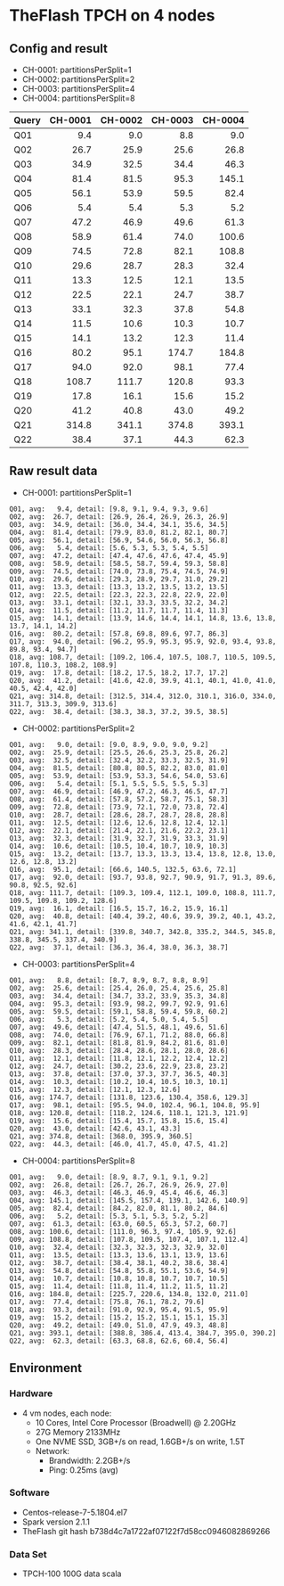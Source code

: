 # TheFlash TPCH on 4 nodes

## Config and result
* CH-0001: partitionsPerSplit=1
* CH-0002: partitionsPerSplit=2
* CH-0003: partitionsPerSplit=4
* CH-0004: partitionsPerSplit=8

| Query | CH-0001 | CH-0002 | CH-0003 | CH-0004 |
| ----- | ------: | ------: | ------: | ------: |
| Q01   |     9.4 |     9.0 |     8.8 |     9.0 |
| Q02   |    26.7 |    25.9 |    25.6 |    26.8 |
| Q03   |    34.9 |    32.5 |    34.4 |    46.3 |
| Q04   |    81.4 |    81.5 |    95.3 |   145.1 |
| Q05   |    56.1 |    53.9 |    59.5 |    82.4 |
| Q06   |     5.4 |     5.4 |     5.3 |     5.2 |
| Q07   |    47.2 |    46.9 |    49.6 |    61.3 |
| Q08   |    58.9 |    61.4 |    74.0 |   100.6 |
| Q09   |    74.5 |    72.8 |    82.1 |   108.8 |
| Q10   |    29.6 |    28.7 |    28.3 |    32.4 |
| Q11   |    13.3 |    12.5 |    12.1 |    13.5 |
| Q12   |    22.5 |    22.1 |    24.7 |    38.7 |
| Q13   |    33.1 |    32.3 |    37.8 |    54.8 |
| Q14   |    11.5 |    10.6 |    10.3 |    10.7 |
| Q15   |    14.1 |    13.2 |    12.3 |    11.4 |
| Q16   |    80.2 |    95.1 |   174.7 |   184.8 |
| Q17   |    94.0 |    92.0 |    98.1 |    77.4 |
| Q18   |   108.7 |   111.7 |   120.8 |    93.3 |
| Q19   |    17.8 |    16.1 |    15.6 |    15.2 |
| Q20   |    41.2 |    40.8 |    43.0 |    49.2 |
| Q21   |   314.8 |   341.1 |   374.8 |   393.1 |
| Q22   |    38.4 |    37.1 |    44.3 |    62.3 |

## Raw result data
* CH-0001: partitionsPerSplit=1
```
Q01, avg:   9.4, detail: [9.8, 9.1, 9.4, 9.3, 9.6]
Q02, avg:  26.7, detail: [26.9, 26.4, 26.9, 26.3, 26.9]
Q03, avg:  34.9, detail: [36.0, 34.4, 34.1, 35.6, 34.5]
Q04, avg:  81.4, detail: [79.9, 83.0, 81.2, 82.1, 80.7]
Q05, avg:  56.1, detail: [56.9, 54.6, 56.0, 56.3, 56.8]
Q06, avg:   5.4, detail: [5.6, 5.3, 5.3, 5.4, 5.5]
Q07, avg:  47.2, detail: [47.4, 47.6, 47.6, 47.4, 45.9]
Q08, avg:  58.9, detail: [58.5, 58.7, 59.4, 59.3, 58.8]
Q09, avg:  74.5, detail: [74.0, 73.8, 75.4, 74.5, 74.9]
Q10, avg:  29.6, detail: [29.3, 28.9, 29.7, 31.0, 29.2]
Q11, avg:  13.3, detail: [13.3, 13.2, 13.5, 13.2, 13.5]
Q12, avg:  22.5, detail: [22.3, 22.3, 22.8, 22.9, 22.0]
Q13, avg:  33.1, detail: [32.1, 33.3, 33.5, 32.2, 34.2]
Q14, avg:  11.5, detail: [11.2, 11.7, 11.7, 11.4, 11.3]
Q15, avg:  14.1, detail: [13.9, 14.6, 14.4, 14.1, 14.8, 13.6, 13.8, 13.7, 14.1, 14.2]
Q16, avg:  80.2, detail: [57.8, 69.8, 89.6, 97.7, 86.3]
Q17, avg:  94.0, detail: [96.2, 95.9, 95.3, 95.9, 92.0, 93.4, 93.8, 89.8, 93.4, 94.7]
Q18, avg: 108.7, detail: [109.2, 106.4, 107.5, 108.7, 110.5, 109.5, 107.8, 110.3, 108.2, 108.9]
Q19, avg:  17.8, detail: [18.2, 17.5, 18.2, 17.7, 17.2]
Q20, avg:  41.2, detail: [41.6, 42.0, 39.9, 41.1, 40.1, 41.0, 41.0, 40.5, 42.4, 42.0]
Q21, avg: 314.8, detail: [312.5, 314.4, 312.0, 310.1, 316.0, 334.0, 311.7, 313.3, 309.9, 313.6]
Q22, avg:  38.4, detail: [38.3, 38.3, 37.2, 39.5, 38.5]
```
* CH-0002: partitionsPerSplit=2
```
Q01, avg:   9.0, detail: [9.0, 8.9, 9.0, 9.0, 9.2]
Q02, avg:  25.9, detail: [25.5, 26.6, 25.3, 25.8, 26.2]
Q03, avg:  32.5, detail: [32.4, 32.2, 33.3, 32.5, 31.9]
Q04, avg:  81.5, detail: [80.8, 80.5, 82.2, 83.0, 81.0]
Q05, avg:  53.9, detail: [53.9, 53.3, 54.6, 54.0, 53.6]
Q06, avg:   5.4, detail: [5.1, 5.5, 5.5, 5.5, 5.3]
Q07, avg:  46.9, detail: [46.9, 47.2, 46.3, 46.5, 47.7]
Q08, avg:  61.4, detail: [57.8, 57.2, 58.7, 75.1, 58.3]
Q09, avg:  72.8, detail: [73.9, 72.1, 72.0, 73.8, 72.4]
Q10, avg:  28.7, detail: [28.6, 28.7, 28.7, 28.8, 28.8]
Q11, avg:  12.5, detail: [12.6, 12.6, 12.8, 12.4, 12.1]
Q12, avg:  22.1, detail: [21.4, 22.1, 21.6, 22.2, 23.1]
Q13, avg:  32.3, detail: [31.9, 32.7, 31.9, 33.3, 31.9]
Q14, avg:  10.6, detail: [10.5, 10.4, 10.7, 10.9, 10.3]
Q15, avg:  13.2, detail: [13.7, 13.3, 13.3, 13.4, 13.8, 12.8, 13.0, 12.6, 12.8, 13.2]
Q16, avg:  95.1, detail: [66.6, 140.5, 132.5, 63.6, 72.1]
Q17, avg:  92.0, detail: [93.7, 93.8, 92.7, 90.9, 91.7, 91.3, 89.6, 90.8, 92.5, 92.6]
Q18, avg: 111.7, detail: [109.3, 109.4, 112.1, 109.0, 108.8, 111.7, 109.5, 109.8, 109.2, 128.6]
Q19, avg:  16.1, detail: [16.5, 15.7, 16.2, 15.9, 16.1]
Q20, avg:  40.8, detail: [40.4, 39.2, 40.6, 39.9, 39.2, 40.1, 43.2, 41.6, 42.1, 41.7]
Q21, avg: 341.1, detail: [339.8, 340.7, 342.8, 335.2, 344.5, 345.8, 338.8, 345.5, 337.4, 340.9]
Q22, avg:  37.1, detail: [36.3, 36.4, 38.0, 36.3, 38.7]
```
* CH-0003: partitionsPerSplit=4
```
Q01, avg:   8.8, detail: [8.7, 8.9, 8.7, 8.8, 8.9]
Q02, avg:  25.6, detail: [25.4, 26.0, 25.4, 25.6, 25.8]
Q03, avg:  34.4, detail: [34.7, 33.2, 33.9, 35.3, 34.8]
Q04, avg:  95.3, detail: [93.9, 98.2, 99.7, 92.9, 91.6]
Q05, avg:  59.5, detail: [59.1, 58.8, 59.4, 59.8, 60.2]
Q06, avg:   5.3, detail: [5.2, 5.4, 5.0, 5.4, 5.5]
Q07, avg:  49.6, detail: [47.4, 51.5, 48.1, 49.6, 51.6]
Q08, avg:  74.0, detail: [76.9, 67.1, 71.2, 88.0, 66.8]
Q09, avg:  82.1, detail: [81.8, 81.9, 84.2, 81.6, 81.0]
Q10, avg:  28.3, detail: [28.4, 28.6, 28.1, 28.0, 28.6]
Q11, avg:  12.1, detail: [11.8, 12.1, 12.2, 12.4, 12.2]
Q12, avg:  24.7, detail: [30.2, 23.6, 22.9, 23.8, 23.2]
Q13, avg:  37.8, detail: [37.0, 37.3, 37.7, 36.5, 40.3]
Q14, avg:  10.3, detail: [10.2, 10.4, 10.5, 10.3, 10.1]
Q15, avg:  12.3, detail: [12.1, 12.3, 12.6]
Q16, avg: 174.7, detail: [131.8, 123.6, 130.4, 358.6, 129.3]
Q17, avg:  98.1, detail: [95.5, 94.0, 102.4, 96.1, 104.8, 95.9]
Q18, avg: 120.8, detail: [118.2, 124.6, 118.1, 121.3, 121.9]
Q19, avg:  15.6, detail: [15.4, 15.7, 15.8, 15.6, 15.4]
Q20, avg:  43.0, detail: [42.6, 43.1, 43.3]
Q21, avg: 374.8, detail: [368.0, 395.9, 360.5]
Q22, avg:  44.3, detail: [46.0, 41.7, 45.0, 47.5, 41.2]
```
* CH-0004: partitionsPerSplit=8
```
Q01, avg:   9.0, detail: [8.9, 8.7, 9.1, 9.1, 9.2]
Q02, avg:  26.8, detail: [26.7, 26.7, 26.9, 26.9, 27.0]
Q03, avg:  46.3, detail: [46.3, 46.9, 45.4, 46.6, 46.3]
Q04, avg: 145.1, detail: [145.5, 157.4, 139.1, 142.6, 140.9]
Q05, avg:  82.4, detail: [84.2, 82.0, 81.1, 80.2, 84.6]
Q06, avg:   5.2, detail: [5.3, 5.1, 5.3, 5.2, 5.2]
Q07, avg:  61.3, detail: [63.0, 60.5, 65.3, 57.2, 60.7]
Q08, avg: 100.6, detail: [111.0, 96.3, 97.4, 105.9, 92.6]
Q09, avg: 108.8, detail: [107.8, 109.5, 107.4, 107.1, 112.4]
Q10, avg:  32.4, detail: [32.3, 32.3, 32.3, 32.9, 32.0]
Q11, avg:  13.5, detail: [13.3, 13.6, 13.1, 13.9, 13.6]
Q12, avg:  38.7, detail: [38.4, 38.1, 40.2, 38.6, 38.4]
Q13, avg:  54.8, detail: [54.8, 55.8, 55.1, 53.6, 54.9]
Q14, avg:  10.7, detail: [10.8, 10.8, 10.7, 10.7, 10.5]
Q15, avg:  11.4, detail: [11.8, 11.4, 11.2, 11.5, 11.2]
Q16, avg: 184.8, detail: [225.7, 220.6, 134.8, 132.0, 211.0]
Q17, avg:  77.4, detail: [75.8, 76.1, 78.2, 79.6]
Q18, avg:  93.3, detail: [91.0, 92.9, 95.4, 91.5, 95.9]
Q19, avg:  15.2, detail: [15.2, 15.2, 15.1, 15.1, 15.3]
Q20, avg:  49.2, detail: [49.0, 51.0, 47.9, 49.3, 48.8]
Q21, avg: 393.1, detail: [388.8, 386.4, 413.4, 384.7, 395.0, 390.2]
Q22, avg:  62.3, detail: [63.3, 68.8, 62.6, 60.4, 56.4]
```

## Environment

### Hardware
* 4 vm nodes, each node:
    * 10 Cores, Intel Core Processor (Broadwell) @ 2.20GHz
    * 27G Memory 2133MHz
    * One NVME SSD, 3GB+/s on read, 1.6GB+/s on write, 1.5T
    * Network:
        * Brandwidth: 2.2GB+/s
        * Ping: 0.25ms (avg)

### Software
* Centos-release-7-5.1804.el7
* Spark version 2.1.1
* TheFlash git hash b738d4c7a1722af07122f7d58cc0946082869266

### Data Set
* TPCH-100 100G data scala

